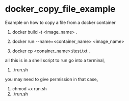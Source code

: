 # docker_copy_file_example

Example on how to copy a file from a docker container

1. docker build -t <image_name> .

2. docker run --name=<container_name> <image_name>

3. docker cp <conainer_name>:/test.txt .


all this is in a shell script to run go into a terminal,

1. ./run.sh

you may need to give permission in that case,

1. chmod +x run.sh 
2. ./run.sh
